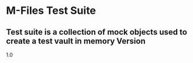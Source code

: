 M-Files Test Suite
=========

Test suite is a collection of mock objects used to create a test vault in memory
Version
----

1.0

